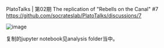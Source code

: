 PlatoTalks | 第02期 The replication of "Rebells on the Canal" #7  https://github.com/socrateslab/PlatoTalks/discussions/7 

![image](https://user-images.githubusercontent.com/543384/168545603-f811f691-a0f0-4458-898f-69a3e6d9cd16.png)

复制的jupyter notebook见analysis folder当中。


